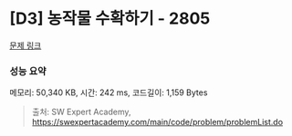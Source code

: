 # [D3] 농작물 수확하기 - 2805 

[문제 링크](https://swexpertacademy.com/main/code/problem/problemDetail.do?contestProbId=AV7GLXqKAWYDFAXB) 

### 성능 요약

메모리: 50,340 KB, 시간: 242 ms, 코드길이: 1,159 Bytes



> 출처: SW Expert Academy, https://swexpertacademy.com/main/code/problem/problemList.do
